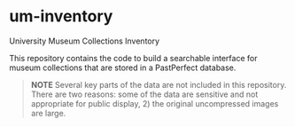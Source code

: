 # um-inventory
University Museum Collections Inventory

This repository contains the code to build a searchable interface for museum collections that are stored in a PastPerfect database.

> **NOTE**
> Several key parts of the data are not included in this repository. There are two reasons: some of the data are sensitive and not appropriate for public display, 2) the original uncompressed images are large.

